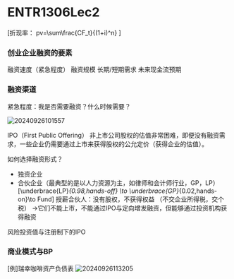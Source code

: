 # ENTR1306Lec2
\[折现率：
pv=\sum\frac{CF_t}{(1+i)^n}
\]
### 创业企业融资的要素
融资速度（紧急程度）
融资规模
长期/短期需求
未来现金流预期

### 融资渠道
紧急程度：我是否需要融资？什么时候需要？

![20240926101557](https://heaticy-1310163554.cos.ap-shanghai.myqcloud.com/20240926101557.png)

IPO（First Public Offering）
非上市公司股权的估值非常困难，即便没有融资需求，一些企业仍需要通过上市来获得股权的公允定价（获得企业的估值）。

如何选择融资形式？
- 独资企业
- 合伙企业（最典型的是以人力资源为主，如律师和会计师行业，GP，LP）
\[\underbrace{LP}_{0.98,hands-off} \to \underbrace{GP}_{0.02,hands-on}\to Fund\]
授薪合伙人：没有股权，不获得权益
（不交企业所得税，交个税）
$\to$它们不能上市，不能通过IPO与定向增发融资，但能够通过投资机构获得融资

风险投资值与注册制下的IPO

### 商业模式与BP
[例]瑞幸咖啡资产负债表
![20240926113205](https://heaticy-1310163554.cos.ap-shanghai.myqcloud.com/20240926113205.png)


